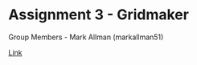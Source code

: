 # Assignment 3 - Gridmaker

Group Members - Mark Allman (markallman51)

[Link](https://jane23415.github.io/Gridmaker/)
